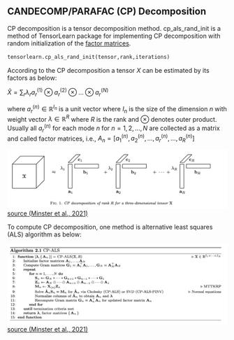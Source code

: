 ## CANDECOMP/PARAFAC (CP) Decomposition

CP decomposition is a tensor decomposition method. cp_als_rand_init is a method of TensorLearn package for implementing CP decomposition with random initialization of the [factor matrices](#factormatrices-id).


```python
tensorlearn.cp_als_rand_init(tensor,rank,iterations)
```


According to the CP decomposition a tensor $X$ can be estimated by its factors as below:

$\hat{X} = \sum_r \lambda_{r} a_r^{(1)} \otimes a_r^{(2)} \otimes ... \otimes a_r^{(N)}$

where $a_r^{(n)} \in \mathbb{R}^{I_n}$ is a unit vector where $I_n$ is the size of the dimension $n$ with weight vector $\lambda \in \mathbb{R}^{R}$ where $R$ is the rank and $\otimes$ denotes outer product. Usually all $a_r^{(n)}$ for each mode $n$ for $n=1,2,...,N$ are collected as a matrix and called factor matrices, i.e., $A_n=[a_1^{(n)},a_2^{(n)},...,a_r^{(n)},...,a_R^{(n)}]$

![](https://github.com/rmsolgi/TensorLearn/blob/main/CP_decomposition/CP%20Fig.png)
[source (Minster et al., 2021)](https://arxiv.org/abs/2112.10855)

To compute CP decomposition, one method is alternative least squares (ALS) algorithm as below:

![](https://github.com/rmsolgi/TensorLearn/blob/main/CP_decomposition/cp_als_algorithm.png)
[source (Minster et al., 2021)](https://arxiv.org/abs/2112.10855)

